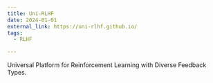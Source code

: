 ```yaml
---
title: Uni-RLHF
date: 2024-01-01
external_link: https://uni-rlhf.github.io/
tags:
  - RLHF

---
```


Universal Platform for Reinforcement Learning with Diverse Feedback Types.

<!--more-->
